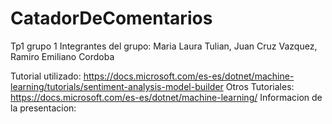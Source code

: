 # CatadorDeComentarios
Tp1 grupo 1
Integrantes del grupo: Maria Laura Tulian, Juan Cruz Vazquez, Ramiro Emiliano Cordoba

Tutorial utilizado: https://docs.microsoft.com/es-es/dotnet/machine-learning/tutorials/sentiment-analysis-model-builder
Otros Tutoriales: https://docs.microsoft.com/es-es/dotnet/machine-learning/
Informacion de la presentacion:
